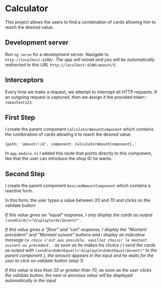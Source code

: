 # Calculator

This project allows the users to find a combination of cards allowing him to reach the desired value.

## Development server

Run `ng serve` for a development server. Navigate to `http://localhost:4200/`.
*The app will reload and you will be automatically redirected to this URL `http://localhost:4200/amount/5`.*

## Interceptors

Every time we make a request, we attempt to intercept all HTTP requests. If an outgoing request is captured, then we assign it the provided token : `tokenTest123`. 

## First Step

I create the parent component `CalculatorAmountComponent` which contains the combination of cards allowing it to reach the desired value.

`{path: 'amount/:id', component: CalculatorAmountComponent},` : 

In `app.module.ts`  I added this route that points directly to this component, like that the user can introduce the shop ID he wants.

## Second Step

I create the parent component `DesiredAmountComponent` which contains a reactive form. 

In this form, the user types a value between 20 and 70 and clicks on the validate button:

*If this value gives an "equal" response, I only display the cards as output `(sendCards)="displayCards($event)"` .*

*If this value gives a "floor" and "ceil" response, I display the "Montant précédent" and "Montant suivant" buttons and i display an indicative message `Ce choix n'est pas possible, veuillez choisir le montant suivant ou précédent.` .
as soon as he makes his choice ( I send the cards as output with `(sendCardsNotEqual)="displayCardsNotEqual($event)"` to the parent component ), the amount appears in the input and he waits for the user to click on validate button (step 1)*

*If this value is less than 20 or greater than 70, as soon as the user clicks the validate button, the next or previous value will be displayed automatically in the input*

